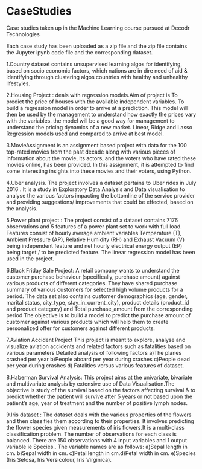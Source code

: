 # CaseStudies
Case studies taken up in the Machine Learning course pursued at  Decodr Technologies 

Each case study has been uploaded as a zip file and the zip file contains the Jupyter ipynb code file and the corresponding dataset.

1.Country dataset contains unsupervised learning algos for identifying, based on socio economic factors, which nations are in dire need of aid & identifying through clustering algos countries with healthy and unhealthy lifestyles.

2.Housing Project : deals with regression models.Aim of project is To predict the price of houses with the available independent variables. 
To build a regression model  in order to arrive at a prediction. This model will then be used by the management to understand how exactly the prices vary with the variables. 
the model will be a good way for management to understand the pricing dynamics of a new market. Linear, Ridge and Lasso Regression models used and compared to arrive at best model.

3.MovieAssignment is an assignment based project with data for the 100 top-rated movies from the past decade along with various pieces of information about the movie, its actors, and the voters who have rated these movies online, has been provided. In this assignment, it is attempted  to find some interesting insights into these movies and their voters, using Python.

4.Uber analysis. The project involves a dataset pertains to Uber rides in July 2016 . It is a study in Exploratory Data Analysis and Data visualisation to analyse the various factors impacting the bottomline of the service provider and providing suggestions/ improvements that could be effected, based on the analysis.

5.Power plant project : The project consist of a dataset contains 7176 observations and 5 features of a power plant set to work with full load. Features consist of hourly average ambient variables Temperature (T), Ambient Pressure (AP), Relative Humidity (RH) and Exhaust Vacuum (V) being independent feature and net hourly electrical energy output (EP) being target / to be predicted feature. The linear regression model has been used in the project.

6.Black Friday Sale Project:  A retail company wants to understand the customer purchase behaviour (specifically, purchase amount) against various products of different categories. They have shared purchase summary of various customers for selected high volume products for a period. The data set also contains customer demographics (age, gender, marital status, city_type, stay_in_current_city), product details (product_id and product category) and Total purchase_amount from the corresponding period
The objective is to build a model to predict the purchase amount of customer against various products which will help them to create personalized offer for customers against different products.

7.Aviation Accident Project  This project is meant to explore, analyse and visualize aviation accidents and related factors
such as fatalities based on various parameters Detailed analysis of following factors a)The planes crashed per year b)People aboard per year during crashes c)People dead per year during crashes d) Fatalities versus various features of dataset.

8.Haberman Survival Analysis: This project aims at the univariate, bivariate and multivariate analysis by extensive use of Data Visualisation.The objective is  study of the survival based on the factors affecting survival & to predict whether the patient will survive after 5 years or not based upon the patient’s age, year of treatment and the number of positive lymph nodes.

9.Iris dataset : The dataset deals with the various properties of the flowers and then classifies them according to their properties.
It involves predicting the flower species given measurements of iris flowers.It is a multi-class classification problem. 
The number of observations for each class is balanced. There are 150 observations with 4 input variables and 1 output variable ie Species.. The variable names are as follows:
a)Sepal length in cm. b)Sepal width in cm. c)Petal length in cm.d)Petal width in cm. e)Species (Iris Setosa, Iris Versicolour, Iris Virginica).
 
